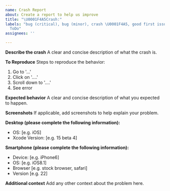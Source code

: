 ```yaml
---
name: Crash Report
about: Create a report to help us improve
title: "\U0001F4A5Crash:"
labels: "bug (critical), bug (minor), crash \U0001F4A5, good first issue, help wanted,
  ToDo"
assignees: ''

---
```


**Describe the crash**
A clear and concise description of what the crash is.

**To Reproduce**
Steps to reproduce the behavior:
1. Go to '...'
2. Click on '....'
3. Scroll down to '....'
4. See error

**Expected behavior**
A clear and concise description of what you expected to happen.

**Screenshots**
If applicable, add screenshots to help explain your problem.

**Desktop (please complete the following information):**
 - OS: [e.g. iOS]
 - Xcode Version: [e.g. 15 beta 4]

**Smartphone (please complete the following information):**
 - Device: [e.g. iPhone6]
 - OS: [e.g. iOS8.1]
 - Browser [e.g. stock browser, safari]
 - Version [e.g. 22]

**Additional context**
Add any other context about the problem here.
